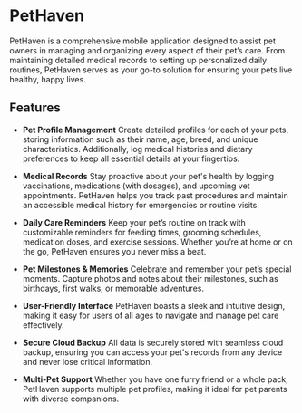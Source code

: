 # PetHaven
PetHaven is a comprehensive mobile application designed to assist pet owners in managing and organizing every aspect of their pet’s care. From maintaining detailed medical records to setting up personalized daily routines, PetHaven serves as your go-to solution for ensuring your pets live healthy, happy lives.

## Features
- **Pet Profile Management**
Create detailed profiles for each of your pets, storing information such as their name, age, breed, and unique characteristics. Additionally, log medical histories and dietary preferences to keep all essential details at your fingertips.

- **Medical Records**
Stay proactive about your pet's health by logging vaccinations, medications (with dosages), and upcoming vet appointments. PetHaven helps you track past procedures and maintain an accessible medical history for emergencies or routine visits.

- **Daily Care Reminders**
Keep your pet’s routine on track with customizable reminders for feeding times, grooming schedules, medication doses, and exercise sessions. Whether you’re at home or on the go, PetHaven ensures you never miss a beat.

- **Pet Milestones & Memories**
Celebrate and remember your pet’s special moments. Capture photos and notes about their milestones, such as birthdays, first walks, or memorable adventures.

- **User-Friendly Interface**
PetHaven boasts a sleek and intuitive design, making it easy for users of all ages to navigate and manage pet care effectively.

- **Secure Cloud Backup**
All data is securely stored with seamless cloud backup, ensuring you can access your pet's records from any device and never lose critical information.

- **Multi-Pet Support**
Whether you have one furry friend or a whole pack, PetHaven supports multiple pet profiles, making it ideal for pet parents with diverse companions.
